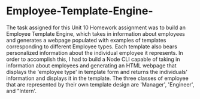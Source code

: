 # Employee-Template-Engine-

The task assigned for this Unit 10 Homework assignment was to build an Employee Template Engine, which takes in information about employees and generates a webpage populated with examples of templates corresponding to different Employee types. Each template also bears personalized information about the individual employee it represents. In order to accomplish this, I had to build a Node CLI capable of taking in information about employees and generating an HTML webpage that displays the 'employee type' in template form and returns the individuals' information and displays it in the template. The three classes of employee that are represented by their own template design are 'Manager', 'Engineer', and "Intern'.
